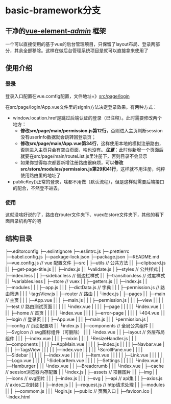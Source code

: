 # basic-bramework分支



## 干净的[vue-element-*admin*](https://github.com/PanJiaChen/vue-element-admin) 框架



一个可以直接使用的基于vue的后台管理项目，只保留了layout布局、登录两部分，其余全部移除。这样在做后台管理系统项目是就可以直接拿来使用了



## 使用介绍

### 登录

登录入口配置在vue.comfig配置，文件地址=》[src/page/login](https://github.com/lzq741167479/vue-client/tree/basic-framework/src/pages/login) 

在src/page/login/App.vue文件里的signIn方法决定登录效果。有两种方式：

- window.location.href是跳过后端认证的登录（已注释）。此时需要修改两个地方：
  - **修改src/page/main/permission.js第12行**，否则进入主页判断session没有userInfo数据就会跳转回登录页；
  - **修改src/page/main/App.vue第34行**，这样使用本地的模拟注册路由，否则进入主页只会有空白页面，啥也没有。***注意***：此时你新增一个页面后就要在src/page/main/routeList.js里注册下，否则目录不会显示
  - 如果你觉得每次都要新增注册路由很麻烦，可以**修改src/store/modules/permission.js第29和41行**，这样就不用注册，纯粹使用路由里的地址了
- publicKey()正常的登录，啥都不用做（默认流程），但是这样就需要后端接口的配合，不然登不进去。

### 使用

这就没啥好说的了，路由在router文件夹下、vuex在store文件夹下，其他的看下面目录机构写的吧



## 结构目录

├─.editorconfig
├─.eslintignore
├─.eslintrc.js
├─.prettierrc
├─babel.config.js
├─package-lock.json
├─package.json
├─README.md
├─vue.config.js // vue 配置文件
├─src
|  ├─utils // 公共方法
|  |   ├─clipboard.js
|  |   ├─get-page-title.js
|  |   ├─index.js
|  |   └validate.js
|  ├─styles // 公共样式
|  |   ├─index.less
|  |   ├─sidebar.less // 侧边栏样式
|  |   ├─transition.less // 过度样式
|  |   └variables.less
|  ├─store // vuex
|  |   ├─getters.js
|  |   ├─index.js
|  |   ├─modules
|  |   |    ├─app.js
|  |   |    ├─dictData.js // 字典
|  |   |    ├─permission.js // 路由筛选
|  |   |    └tagsView.js
|  ├─router // 路由
|  |   └index.js
|  ├─pages
|  |   ├─main // 主页
|  |   |  ├─App.vue
|  |   |  ├─main.js
|  |   |  ├─permission.js
|  |   |  ├─view
|  |   |  |  ├─test // 路由测试页面
|  |   |  |  |  └index.vue
|  |   |  |  ├─page
|  |   |  |  |  └index.vue
|  |   |  |  ├─home // 首页
|  |   |  |  |  └index.vue
|  |   |  |  ├─error-page
|  |   |  |  |     └404.vue
|  |   ├─login // 登录页
|  |   |   ├─App.vue
|  |   |   ├─main.js
|  |   |   └permission.js
|  ├─config // 页面配置项
|  |   └index.js
|  ├─components // 全局公共组件
|  |     ├─SvgIcon // svg图标组件（可删除）
|  |     |    └index.vue
|  |     ├─layout // 外层布局组件
|  |     |   ├─index.vue
|  |     |   ├─mixin
|  |     |   |   └ResizeHandler.js
|  |     |   ├─components
|  |     |   |     ├─AppMain.vue
|  |     |   |     ├─index.js
|  |     |   |     ├─Navbar.vue
|  |     |   |     ├─TagsView
|  |     |   |     |    ├─index.vue
|  |     |   |     |    └ScrollPane.vue
|  |     |   |     ├─Sidebar
|  |     |   |     |    ├─index.vue
|  |     |   |     |    ├─Item.vue
|  |     |   |     |    ├─Link.vue
|  |     |   |     |    ├─Logo.vue
|  |     |   |     |    └SidebarItem.vue
|  |     |   |     ├─Settings
|  |     |   |     |    └index.vue
|  |     ├─Hamburger 
|  |     |     └index.vue
|  |     ├─Breadcrumb
|  |     |     └index.vue
|  ├─cache // seesion浏览器内存配置
|  |   └index.js
|  ├─assets // 项目图片
|  |   ├─img
|  |   ├─icons // svg图片
|  |   |   ├─index.js
|  |   |   ├─svg
|  ├─api // api集
|  |  ├─axios.js // axios二次封装
|  |  ├─index.js
|  |  ├─request.js // http请求处理
|  |  ├─modules
|  |  |    ├─commom.js
|  |  |    └login.js
├─public // 页面入口
|   ├─favicon.ico
|   └index.html